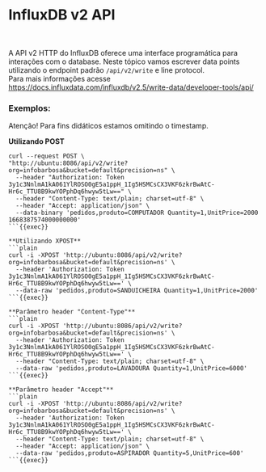 # InfluxDB v2 API
<br>

A API v2 HTTP do InfluxDB oferece uma interface programática para interações com o database.
Neste tópico vamos escrever data points utilizando o endpoint padrão `/api/v2/write` e line protocol. 
<br>
Para mais informações acesse https://docs.influxdata.com/influxdb/v2.5/write-data/developer-tools/api/

### Exemplos:
Atenção! Para fins didáticos estamos omitindo o timestamp.

**Utilizando POST**
```plain
curl --request POST \
"http://ubuntu:8086/api/v2/write?org=infobarbosa&bucket=default&precision=ns" \
  --header "Authorization: Token 3y1c3NnlmA1kA061YlROSO0gE5a1ppH_1Ig5HSMCsCX3VKF6zkrBwAtC-Hr6c_TTU8B9kwYOPphDq6hwyw5tLw==" \
  --header "Content-Type: text/plain; charset=utf-8" \
  --header "Accept: application/json" \
  --data-binary 'pedidos,produto=COMPUTADOR Quantity=1,UnitPrice=2000 1668387574000000000'
```{{exec}}

**Utilizando XPOST**
```plain
curl -i -XPOST 'http://ubuntu:8086/api/v2/write?org=infobarbosa&bucket=default&precision=ns' \
  --header 'Authorization: Token 3y1c3NnlmA1kA061YlROSO0gE5a1ppH_1Ig5HSMCsCX3VKF6zkrBwAtC-Hr6c_TTU8B9kwYOPphDq6hwyw5tLw==' \
  --data-raw 'pedidos,produto=SANDUICHEIRA Quantity=1,UnitPrice=2000'
```{{exec}}

**Parâmetro header "Content-Type"**
```plain
curl -i -XPOST 'http://ubuntu:8086/api/v2/write?org=infobarbosa&bucket=default&precision=ns' \
  --header 'Authorization: Token 3y1c3NnlmA1kA061YlROSO0gE5a1ppH_1Ig5HSMCsCX3VKF6zkrBwAtC-Hr6c_TTU8B9kwYOPphDq6hwyw5tLw==' \
  --header "Content-Type: text/plain; charset=utf-8" \
  --data-raw 'pedidos,produto=LAVADOURA Quantity=1,UnitPrice=6000'
```{{exec}}

**Parâmetro header "Accept"**
```plain
curl -i -XPOST 'http://ubuntu:8086/api/v2/write?org=infobarbosa&bucket=default&precision=ns' \
  --header 'Authorization: Token 3y1c3NnlmA1kA061YlROSO0gE5a1ppH_1Ig5HSMCsCX3VKF6zkrBwAtC-Hr6c_TTU8B9kwYOPphDq6hwyw5tLw==' \
  --header "Content-Type: text/plain; charset=utf-8" \
  --header "Accept: application/json" \
  --data-raw 'pedidos,produto=ASPIRADOR Quantity=5,UnitPrice=600'
```{{exec}}
